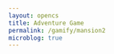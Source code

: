```yaml
---
layout: opencs
title: Adventure Game
permalink: /gamify/mansion2
microblog: true
---
```

<div id="gameContainer">
    <div id="promptDropDown" class="promptDropDown" style="z-index: 9999"></div>
    <canvas id='gameCanvas'></canvas>
</div>
<script type="module">
    // Adnventure Game assets locations
    import Game from "{{site.baseurl}}/assets/js/mansionGame/GameEngine/Game.js";
    import MansionLevel4 from "{{site.baseurl}}/assets/js/mansionGame/mansionLevel2.js";
    import { pythonURI, javaURI, fetchOptions } from '{{site.baseurl}}/assets/js/api/config.js';
    // Web Server Environment data
    const environment = {
        path:"{{site.baseurl}}",
        pythonURI: pythonURI,
        javaURI: javaURI,
        fetchOptions: fetchOptions,
        gameContainer: document.getElementById("gameContainer"),
        gameCanvas: document.getElementById("gameCanvas"),
        gameLevelClasses: [MansionLevel4]
    }
    // Launch Adventure Game
    Game.main(environment);
</script>